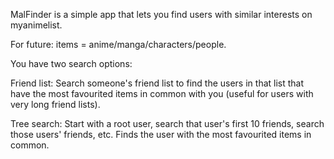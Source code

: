 MalFinder is a simple app that lets you find users with similar interests on myanimelist.

For future: items = anime/manga/characters/people.

You have two search options:

Friend list: Search someone's friend list to find the users in that list that have the most favourited items in common with you (useful for users with very long friend lists).

Tree search: Start with a root user, search that user's first 10 friends, search those users' friends, etc. Finds the user with the most favourited items in common.
